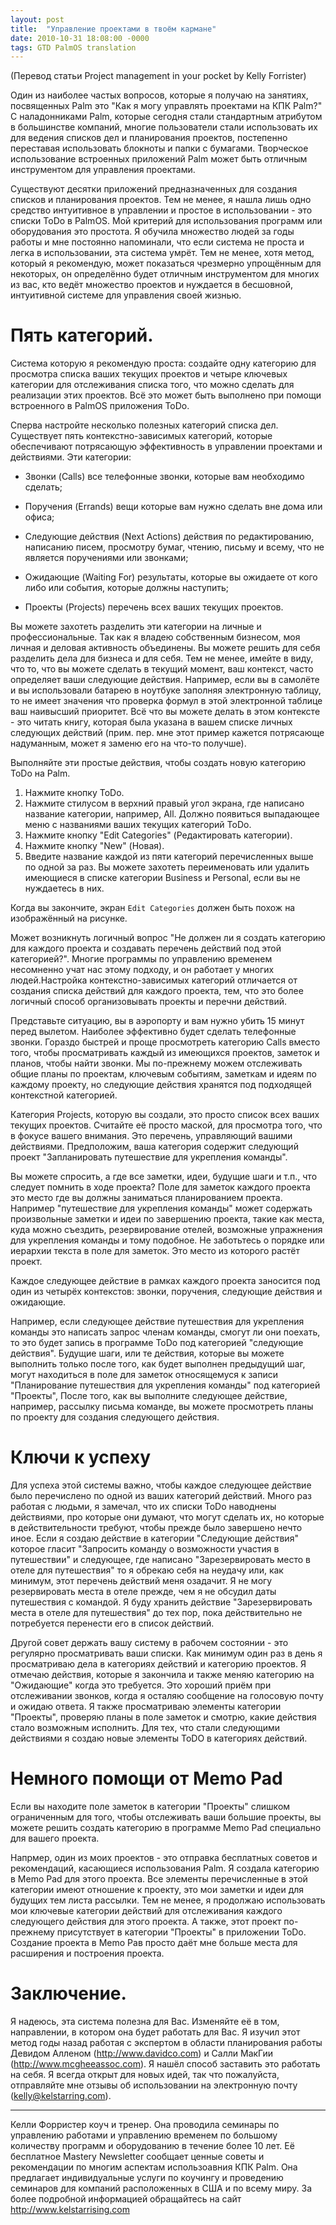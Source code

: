 ```yaml
---
layout: post
title:  "Управление проектами в твоём кармане"
date: 2010-10-31 18:08:00 -0000
tags: GTD PalmOS translation
---
```


(Перевод статьи Project management in your pocket by Kelly Forrister)

Один из наиболее частых вопросов, которые я получаю на занятиях, посвященных Palm это "Как я могу управлять проектами на КПК Palm?" С наладонниками Palm, которые сегодня стали стандартным атрибутом в большинстве компаний, многие пользователи стали использовать их для ведения списков дел и планирования проектов, постепенно переставая использовать блокноты и папки с бумагами. Творческое использование встроенных приложений Palm может быть отличным инструментом для управления проектами.

Существуют десятки приложений предназначенных для создания списков и планирования проектов. Тем не менее, я нашла лишь одно средство интуитивное в управлении и простое в использовании - это списки ToDo в PalmOS. Мой критерий для использования программ или оборудования это простота. Я обучила множество людей за годы работы и мне постоянно напоминали, что если система не проста и легка в использовании, эта система умрёт. Тем не менее, хотя метод, который я рекомендую, может показаться чрезмерно упрощённым для некоторых, он определённо будет отличным инструментом для многих из вас, кто ведёт множество проектов и нуждается в бесшовной, интуитивной системе для управления своей жизнью.

# Пять категорий.

Система которую я рекомендую проста: создайте одну категорию для просмотра списка ваших текущих проектов и четыре ключевых категории для отслеживания списка того, что можно сделать для реализации этих проектов. Всё это может быть выполнено при помощи встроенного в PalmOS приложения ToDo.

Сперва настройте несколько полезных категорий списка дел. Существует пять контекстно-зависимых категорий, которые обеспечивают потрясающую эффективность в управлении проектами и действиями. Эти категории:

- Звонки (Calls) все телефонные звонки, которые вам необходимо сделать;

- Поручения (Errands) вещи которые вам нужно сделать вне дома или офиса;

- Следующие действия (Next Actions) действия по редактированию, написанию писем, просмотру бумаг, чтению, письму и всему, что не является поручениями или звонками;

- Ожидающие (Waiting For) результаты, которые вы ожидаете от кого либо или события, которые должны наступить;

- Проекты (Projects) перечень всех ваших текущих проектов.

Вы можете захотеть разделить эти категории на личные и профессиональные. Так как я владею собственным бизнесом, моя личная и деловая активность объединены. Вы можете решить для себя разделить дела для бизнеса и для себя. Тем не менее, имейте в виду, что  то, что вы можете сделать в текущий момент, ваш контекст, часто определяет ваши следующие действия. Например, если вы в самолёте и вы использовали батарею в ноутбуке заполняя электронную таблицу, то не имеет значения что проверка формул в этой электронной таблице ваш наивысший приоритет. Всё что вы можете делать в этом контексте - это читать книгу, которая была указана в вашем списке личных следующих действий (прим. пер. мне этот пример кажется потрясающе надуманным, может я заменю его на что-то получше).

Выполняйте эти простые действия, чтобы создать новую категорию ToDo на Palm.

1. Нажмите кнопку ToDo.
2. Нажмите стилусом в верхний правый угол экрана, где написано название категории, например, All. Должно появиться выпадающее меню с названиями ваших текущих категорий ToDo.
3. Нажмите кнопку "Edit Categories" (Редактировать категории).
4. Нажмите кнопку "New" (Новая).
5. Введите название каждой из пяти категорий перечисленных выше по одной за раз. Вы можете захотеть переименовать или удалить имеющиеся в списке категории Business и Personal, если вы не нуждаетесь в них.

Когда вы закончите, экран `Edit Categories` должен быть похож на изображённый на рисунке.

Может возникнуть логичный вопрос "Не должен ли я создать категорию для каждого проекта и создавать перечень действий под этой категорией?". Многие программы по управлению временем несомненно учат нас этому подходу, и он работает у многих людей.Настройка контекстно-зависимых категорий отличается от создания списка действий для каждого проекта, тем, что это более логичный способ организовывать проекты и перечни действий.

Представьте ситуацию, вы в аэропорту и вам нужно убить 15 минут перед вылетом. Наиболее эффективно будет сделать телефонные звонки. Гораздо быстрей и проще просмотреть категорию Calls вместо того, чтобы просматривать каждый из имеющихся проектов, заметок и планов, чтобы найти звонки. Мы по-прежнему можем отслеживать общие планы по проектам, ключевым событиям, заметкам и идеям по каждому проекту, но следующие действия хранятся под подходящей контекстной категорией.

Категория Projects, которую вы создали, это просто список всех ваших текущих проектов. Считайте её просто маской, для просмотра того, что в фокусе вашего внимания. Это перечень, управляющий вашими действиями. Предположим, ваша категория содержит следующий проект "Запланировать путешествие для укрепления команды".

Вы можете спросить, а где все заметки, идеи, будущие шаги и т.п., что следует помнить в ходе проекта? Поле для заметок каждого проекта это место где вы должны заниматься планированием проекта. Например "путешествие для укрепления команды" может содержать произвольные заметки и идеи по завершению проекта, такие как места, куда можно съездить, резервирование отелей, возможные упражнения для укрепления команды и тому подобное. Не заботьтесь о порядке или иерархии текста в поле для заметок. Это место из которого растёт проект.

Каждое следующее действие в рамках каждого проекта заносится под один из четырёх контекстов: звонки, поручения, следующие действия и ожидающие.

Например, если следующее действие путешествия для укрепления команды это написать запрос членам команды, смогут ли они поехать, то это будет запись в программе ToDo под категорией "следующие действия". Будущие шаги, или те действия, которые вы можете выполнить только после того, как будет выполнен предыдущий шаг, могут находиться в поле для заметок относящемуся к записи "Планирование путешествия для укрепления команды" под категорией "Проекты", После того, как вы выполните следующее действие, например, рассылку письма команде, вы можете просмотреть планы по проекту для создания следующего действия.

# Ключи к успеху

Для успеха этой системы важно, чтобы каждое следующее действие было перечислено по одной из ваших категорий действий. Много раз работая с людьми, я замечал, что их списки ToDo наводнены действиями, про которые они думают, что могут сделать их, но которые в действительности требуют, чтобы прежде было завершено нечто иное. Если я создаю действие в категории "Следующие действия" которое гласит "Запросить команду о возможности участия в путешествии" и следующее, где написано "Зарезервировать место в отеле для путешествия" то я обрекаю себя на неудачу или, как минимум, этот перечень действий меня озадачит. Я не могу резервировать места в отеле прежде, чем я не обсудил даты путешествия с командой. Я буду хранить действие "Зарезервировать места в отеле для путешествия" до тех пор, пока действительно не потребуется перенести его в список действий.

Другой совет держать вашу систему в рабочем состоянии - это регулярно просматривать ваши списки. Как минимум один раз в день я просматриваю дела в категориях действий и категорию проектов. Я отмечаю действия, которые я закончила и также меняю категорию на "Ожидающие" когда это требуется. Это хороший приём при отслеживании звонков, когда я осталяю сообщение на голосовую почту и ожидаю ответа. Я также просматриваю элементы категории "Проекты", проверяю планы в поле заметок и смотрю, какие действия стало возможным исполнить. Для тех, что стали следующими действиями я создаю новые элементы ToDO в категориях действий.

# Немного помощи от Memo Pad

Если вы находите поле заметок в категории "Проекты" слишком ограниченным для того, чтобы отслеживать ваши большие проекты, вы можете решить создать категорию в программе Memo Pad специально для вашего проекта.

Напрмер, один из моих проектов - это отправка бесплатных советов и рекомендаций, касающиеся использования Palm. Я создала категорию в Memo Pad для этого проекта. Все элементы перечисленные в этой категории имеют отношение к проекту, это мои заметки и идеи для будущих тем листа рассылки. Тем не менее, я продолжаю использовать мои ключевые категории действий для отслеживания каждого следующего действия для этого проекта. А также, этот проект по-прежнему присутствует в категории "Проекты" в приложении ToDо. Создание проекта в Memo Paв просто даёт мне больше места для расширения и построения проекта.

# Заключение.

Я надеюсь, эта система полезна для Вас. Изменяйте её в том, направлении, в котором она будет работать для Вас. Я изучил этот метод годы назад работая с экспертом в области планирования работы Девидом Алленом (http://www.davidco.com) и Салли МакГии (http://www.mcgheeassoc.com). Я нашёл способ заставить это работать на себя. Я всегда открыт для новых идей, так что пожалуйста, отправляйте мне отзывы об использовании на электронную почту (kelly@kelstarring.com).

---

Келли Форристер коуч и тренер. Она проводила семинары по управлению работами и управлению временем по большому количеству программ и оборудованию в течение более 10 лет. Её бесплатное Mastery Newsletter сообщает ценные советы и рекомендации по многим аспектам использоавния КПК Palm. Она предлагает индивидуальные услуги по коучингу и проведению семинаров для компаний расположенных в США и по всему миру. За более подробной информацией обращайтесь на сайт http://www.kelstarrising.com